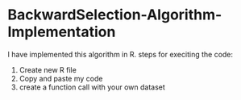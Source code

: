# BackwardSelection-Algorithm-Implementation
I have implemented this algorithm in R. steps for execiting the code:
1. Create new R file
2. Copy and paste my code
3. create a function call with your own dataset
